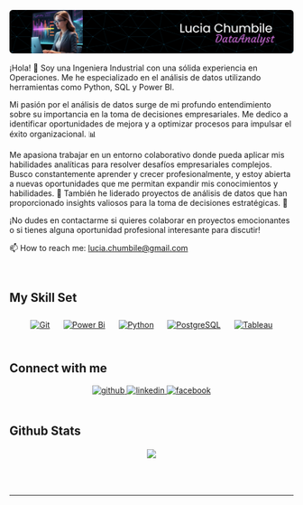 ![](https://github.com/LUCIACHUMBILE/LUCIACHUMBILE/blob/main/github-header-image%20(4).png)

<div>

¡Hola! 👋 Soy una Ingeniera Industrial con una sólida experiencia en Operaciones. Me he especializado en el análisis de datos utilizando herramientas como Python, SQL y Power BI.

Mi pasión por el análisis de datos surge de mi profundo entendimiento sobre su importancia en la toma de decisiones empresariales. Me dedico a identificar oportunidades de mejora y a optimizar procesos para impulsar el éxito organizacional. 📊

Me apasiona trabajar en un entorno colaborativo donde pueda aplicar mis habilidades analíticas para resolver desafíos empresariales complejos. Busco constantemente aprender y crecer profesionalmente, y estoy abierta a nuevas oportunidades que me permitan expandir mis conocimientos y habilidades. 🚀
También he liderado proyectos de análisis de datos que han proporcionado insights valiosos para la toma de decisiones estratégicas. 🎯

¡No dudes en contactarme si quieres colaborar en proyectos emocionantes o si tienes alguna oportunidad profesional interesante para discutir! </div>  

📫 How to reach me: lucia.chumbile@gmail.com 

<br/>  


## My Skill Set  
<tr><td valign="top" width="100%" >

<div align="center">  
<a href="https://github.com/" target="_blank"><img style="margin: 10px" src="https://profilinator.rishav.dev/skills-assets/git-scm-icon.svg" alt="Git" height="50" /></a>  
<a href="https://powerbi.microsoft.com/en-us/" target="_blank"><img style="margin: 10px" src="https://profilinator.rishav.dev/skills-assets/powerbi.png" alt="Power Bi" height="50" /></a>  
<a href="https://www.python.org/" target="_blank"><img style="margin: 10px" src="https://profilinator.rishav.dev/skills-assets/python-original.svg" alt="Python" height="50" /></a>  
<a href="https://www.postgresql.org/" target="_blank"><img style="margin: 10px" src="https://profilinator.rishav.dev/skills-assets/postgresql-original-wordmark.svg" alt="PostgreSQL" height="50" /></a>  
<a href="https://www.tableau.com/" target="_blank"><img style="margin: 10px" src="https://profilinator.rishav.dev/skills-assets/tableau.svg" alt="Tableau" height="50" /></a>  
</div>

<br/>  


## Connect with me  
<div align="center">
<a href="https://github.com/https:/LUCIACHUMBILE" target="_blank">
<img src=https://img.shields.io/badge/github-%2324292e.svg?&style=for-the-badge&logo=github&logoColor=white alt=github style="margin-bottom: 5px;" />
</a>
<a href="https://linkedin.com/in/luciachumbile/" target="_blank">
<img src=https://img.shields.io/badge/linkedin-%231E77B5.svg?&style=for-the-badge&logo=linkedin&logoColor=white alt=linkedin style="margin-bottom: 5px;" />
</a>
<a href="https://www.facebook.com/luciavanessa.chumbilegarcia?locale=es_LA" target="_blank">
<img src=https://img.shields.io/badge/facebook-%232E87FB.svg?&style=for-the-badge&logo=facebook&logoColor=white alt=facebook style="margin-bottom: 5px;" />
</a>  
</div>  
  

<br/>  


## Github Stats  
<div align="center"><img src="https://github-readme-stats.vercel.app/api?username=LUCIACHUMBILE&show_icons=true&count_private=true&hide_border=true" align="center" /></div>  


<br/>  


<br/>  

<br />

----



